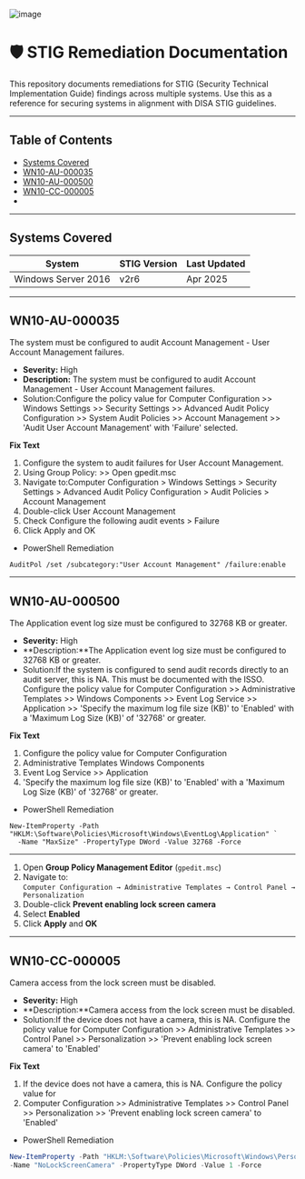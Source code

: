 ![image](https://github.com/user-attachments/assets/ffc577ce-8692-4ea7-b633-f0da774c46ce)

# 🛡️ STIG Remediation Documentation

This repository documents remediations for STIG (Security Technical Implementation Guide) findings across multiple systems. Use this as a reference for securing systems in alignment with DISA STIG guidelines.

---

## Table of Contents

- [Systems Covered](#systems-covered)
- [WN10-AU-000035](#wn10-au-000035)
- [WN10-AU-000500](#wn10-au-000500)
- [WN10-CC-000005](#wn10-au-000005)
- 
---

## Systems Covered

| System              | STIG Version | Last Updated |
|---------------------|--------------|--------------|
| Windows Server 2016 | v2r6         | Apr 2025     |
---



## WN10-AU-000035 
The system must be configured to audit Account Management - User Account Management failures.

- **Severity:** High
- **Description:** The system must be configured to audit Account Management - User Account Management failures.
- Solution:Configure the policy value for Computer Configuration >> Windows Settings >> Security Settings >> Advanced Audit Policy Configuration >> System Audit Policies >> Account Management >> 'Audit User Account Management' with 'Failure' selected.
  
**Fix Text**<br>
1. Configure the system to audit failures for User Account Management.
2.  Using Group Policy: >> Open gpedit.msc
3.  Navigate to:Computer Configuration > Windows Settings > Security Settings > Advanced Audit Policy Configuration > Audit Policies > Account Management
4.  Double-click User Account Management
5.  Check Configure the following audit events > Failure
6.   Click Apply and OK
  
- PowerShell Remediation
```
AuditPol /set /subcategory:"User Account Management" /failure:enable
```
---

## WN10-AU-000500
The Application event log size must be configured to 32768 KB or greater.

- **Severity:** High
- **Description:**The Application event log size must be configured to 32768 KB or greater.
- Solution:If the system is configured to send audit records directly to an audit server, this is NA. This must be documented with the ISSO. Configure the policy value for Computer Configuration >> Administrative Templates >> Windows Components >> Event Log Service >> Application >> 'Specify the maximum log file size (KB)' to 'Enabled' with a 'Maximum Log Size (KB)' of '32768' or greater.

**Fix Text**<br>
1. Configure the policy value for Computer Configuration
2. Administrative Templates Windows Components
3. Event Log Service >> Application
4. 'Specify the maximum log file size (KB)' to 'Enabled' with a 'Maximum Log Size (KB)' of '32768' or greater.
  
- PowerShell Remediation
```
New-ItemProperty -Path "HKLM:\Software\Policies\Microsoft\Windows\EventLog\Application" `
  -Name "MaxSize" -PropertyType DWord -Value 32768 -Force
```
---
1. Open **Group Policy Management Editor** (`gpedit.msc`)  
2. Navigate to:  
 `Computer Configuration → Administrative Templates → Control Panel → Personalization`  
3. Double-click **Prevent enabling lock screen camera**  
4. Select **Enabled**  
5. Click **Apply** and **OK**

---
## WN10-CC-000005
Camera access from the lock screen must be disabled.

- **Severity:** High
- **Description:**Camera access from the lock screen must be disabled.
- Solution:If the device does not have a camera, this is NA. Configure the policy value for Computer Configuration >> Administrative Templates >> Control Panel >> Personalization >> 'Prevent enabling lock screen camera' to 'Enabled'

**Fix Text**<br>
1. If the device does not have a camera, this is NA. Configure the policy value for
2. Computer Configuration >> Administrative Templates >> Control Panel >> Personalization >> 'Prevent enabling lock screen camera' to 'Enabled'

- PowerShell Remediation

```powershell
New-ItemProperty -Path "HKLM:\Software\Policies\Microsoft\Windows\Personalization" `
-Name "NoLockScreenCamera" -PropertyType DWord -Value 1 -Force
